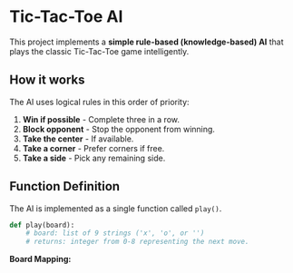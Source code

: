 # Tic-Tac-Toe AI
This project implements a **simple rule-based (knowledge-based) AI** that plays the classic Tic-Tac-Toe game intelligently.

## How it works
The AI uses logical rules in this order of priority:
1. **Win if possible** - Complete three in a row.
2. **Block opponent** - Stop the opponent from winning.
3. **Take the center** - If available.
4. **Take a corner** - Prefer corners if free.
5. **Take a side** - Pick any remaining side.

## Function Definition
The AI is implemented as a single function called `play()`.

```python
def play(board):
    # board: list of 9 strings ('x', 'o', or '')
    # returns: integer from 0-8 representing the next move.
```
**Board Mapping:**
